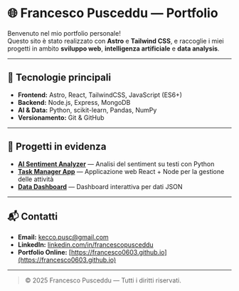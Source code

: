 # 🌐 Francesco Pusceddu — Portfolio

Benvenuto nel mio portfolio personale!  
Questo sito è stato realizzato con **Astro** e **Tailwind CSS**, e raccoglie i miei progetti in ambito **sviluppo web**, **intelligenza artificiale** e **data analysis**.

---

## 🚀 Tecnologie principali
- **Frontend:** Astro, React, TailwindCSS, JavaScript (ES6+)
- **Backend:** Node.js, Express, MongoDB
- **AI & Data:** Python, scikit-learn, Pandas, NumPy
- **Versionamento:** Git & GitHub

---

## 💼 Progetti in evidenza
- **[AI Sentiment Analyzer](https://github.com/Francesco0603/ai-sentiment-analyzer)** — Analisi del sentiment su testi con Python  
- **[Task Manager App](https://github.com/Francesco0603/todo-list-react)** — Applicazione web React + Node per la gestione delle attività  
- **[Data Dashboard](https://github.com/Francesco0603/data-dashboard-html-css)** — Dashboard interattiva per dati JSON

---

## 📬 Contatti
- **Email:** [kecco.pusc@gmail.com](mailto:kecco.pusc@gmail.com)  
- **LinkedIn:** [linkedin.com/in/francescopusceddu](https://linkedin.com/in/francescopusceddu)  
- **Portfolio Online:** [https://francesco0603.github.io](https://francesco0603.github.io)

---

> © 2025 Francesco Pusceddu — Tutti i diritti riservati.
